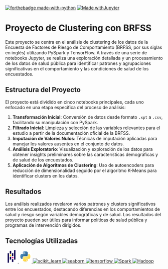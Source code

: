 [![forthebadge made-with-python](http://ForTheBadge.com/images/badges/made-with-python.svg)](https://www.python.org/) 
[![Made withJupyter](https://img.shields.io/badge/Made%20with-Jupyter-orange?style=for-the-badge&logo=Jupyter)](https://jupyter.org/try)

# Proyecto de Clustering con BRFSS

Este proyecto se centra en el análisis de clustering de los datos de la Encuesta de Factores de Riesgo de Comportamiento (BRFSS, por sus siglas en inglés) utilizando PySpark y TensorFlow. A través de una serie de notebooks Jupyter, se realiza una exploración detallada y un procesamiento de los datos de salud pública para identificar patrones y agrupaciones significativas en el comportamiento y las condiciones de salud de los encuestados.

## Estructura del Proyecto
El proyecto está dividido en cinco notebooks principales, cada uno enfocado en una etapa específica del proceso de análisis:

1. **Transformación Inicial**: Conversión de datos desde formato `.xpt` a `.csv`, facilitando su manipulación con PySpark.
2. **Filtrado Inicial**: Limpieza y selección de las variables relevantes para el estudio a partir de la documentación oficial de la BRFSS.
3. **Imputación de Valores Nulos**: Técnicas de imputación aplicadas para manejar los valores ausentes en el conjunto de datos.
4. **Análisis Exploratorio**: Visualización y exploración de los datos para obtener insights preliminares sobre las características demográficas y de salud de los encuestados.
5. **Aplicación de Algoritmos de Clustering**: Uso de autoencoders para reducción de dimensionalidad seguido por el algoritmo K-Means para identificar clusters en los datos.

## Resultados
Los análisis realizados revelaron varios patrones y clusters significativos entre los encuestados, destacando diferencias en los comportamientos de salud y riesgo según variables demográficas y de salud. Los resultados del proyecto pueden ser útiles para informar políticas de salud pública y programas de intervención dirigidos.

## Tecnologías Utilizadas

<p align="left">
  <a href="https://pandas.pydata.org/" target="_blank" rel="noreferrer">
    <img src="https://raw.githubusercontent.com/devicons/devicon/2ae2a900d2f041da66e950e4d48052658d850630/icons/pandas/pandas-original.svg" alt="pandas" width="40" height="40"/>
  </a>
  <a href="https://www.python.org" target="_blank" rel="noreferrer">
    <img src="https://raw.githubusercontent.com/devicons/devicon/master/icons/python/python-original.svg" alt="python" width="40" height="40"/>
  </a>
  <a href="https://scikit-learn.org/" target="_blank" rel="noreferrer">
    <img src="https://upload.wikimedia.org/wikipedia/commons/0/05/Scikit_learn_logo_small.svg" alt="scikit_learn" width="40" height="40"/>
  </a>
  <a href="https://seaborn.pydata.org/" target="_blank" rel="noreferrer">
    <img src="https://seaborn.pydata.org/_images/logo-mark-lightbg.svg" alt="seaborn" width="40" height="40"/>
  </a>
  <a href="https://www.tensorflow.org" target="_blank" rel="noreferrer">
    <img src="https://www.vectorlogo.zone/logos/tensorflow/tensorflow-icon.svg" alt="tensorflow" width="40" height="40"/>
  </a>
  <a href="https://spark.apache.org/docs/latest/api/python/index.html" target="_blank" rel="noreferrer">
    <img src="https://ignos.blog/wp-content/uploads/2022/06/apachesparklogo-e1655475818894.png" alt="Spark" width="40" height="40"/>
  </a>
  <a href="https://hadoop.apache.org/" target="_blank" rel="noreferrer">
    <img src="https://cdn.worldvectorlogo.com/logos/hadoop.svg" alt="Hadoop" width="74" height="40"/>
  </a>
</p>
